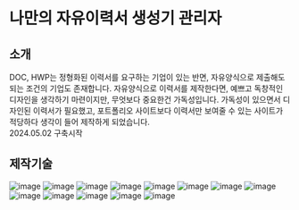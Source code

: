 # 나만의 자유이력서 생성기 관리자

## 소개

DOC, HWP는 정형화된 이력서를 요구하는 기업이 있는 반면, 자유양식으로 제출해도 되는 조건의 기업도 존재합니다.
자유양식으로 이력서를 제작한다면, 예쁘고 독창적인 디자인을 생각하기 마련이지만, 무엇보다 중요한건 가독성입니다.
가독성이 있으면서 디자인된 이력서가 필요했고, 포트폴리오 사이트보다 이력서만 보여줄 수 있는 사이트가 적당하다 생각이 들어 제작하게 되었습니다.
<br>2024.05.02 구축시작

## 제작기술

![image](https://img.shields.io/badge/Vercel-000000?style=for-the-badge&logo=vercel&logoColor=white)
![image](https://img.shields.io/badge/Figma-F24E1E?style=for-the-badge&logo=figma&logoColor=white)
![image](https://img.shields.io/badge/axios-671ddf?&style=for-the-badge&logo=axios&logoColor=white)
![image](https://img.shields.io/badge/React-20232A?style=for-the-badge&logo=react&logoColor=61DAFB)
![image](https://img.shields.io/badge/Tailwind_CSS-38B2AC?style=for-the-badge&logo=tailwind-css&logoColor=white)
![image](https://img.shields.io/badge/Vite-B73BFE?style=for-the-badge&logo=vite&logoColor=FFD62E)
![image](https://img.shields.io/badge/Visual_Studio_Code-0078D4?style=for-the-badge&logo=visual%20studio%20code&logoColor=white)
![image](https://img.shields.io/badge/HTML5-E34F26?style=for-the-badge&logo=html5&logoColor=white)
![image](https://img.shields.io/badge/CSS3-1572B6?style=for-the-badge&logo=css3&logoColor=white)
![image](https://img.shields.io/badge/JavaScript-323330?style=for-the-badge&logo=javascript&logoColor=F7DF1E)
![image](https://img.shields.io/badge/eslint-3A33D1?style=for-the-badge&logo=eslint&logoColor=white)
![image](https://img.shields.io/badge/prettier-1A2C34?style=for-the-badge&logo=prettier&logoColor=F7BA3E)
![image](https://img.shields.io/badge/Notion-000000?style=for-the-badge&logo=notion&logoColor=white)
